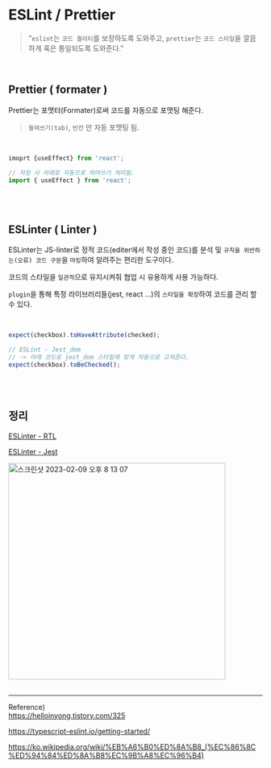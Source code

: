 # ESLint / Prettier

> "`eslint`는 `코드 퀄리티`를 보장하도록 도와주고, `prettier`는 `코드 스타일`을 깔끔하게 혹은 통일되도록 도와준다."

<br/>

## Prettier ( formater )

Prettier는 포맷터(Formater)로써 코드를 자동으로 포맷팅 해준다. 

> `들여쓰기(tab)`, `빈칸` 만 자동  포맷팅 됨.

<br/>

```javascript
imoprt {useEffect} from 'react';

// 저장 시 아래로 자동으로 띄어쓰기 처리됨.
import { useEffect } from 'react';
```



<br/>
<br/>


## ESLinter ( Linter )

ESLinter는 JS-linter로 정적 코드(editer에서 작성 중인 코드)를 분석 및 `규칙을 위반하는(오류) 코드 구문`을 `마킹`하여 알려주는 편리한 도구이다.

코드의 스타일을 `일관적`으로 유지시켜줘 협업 시 유용하게 사용 가능하다.

`plugin`을 통해 특정 라이브러리들(jest, react ...)의 `스타일을 확장`하여 코드를 관리 할 수 있다.

<br/>

```javascript
expect(checkbox).toHaveAttribute(checked);

// ESLint - Jest_dom 
// -> 아래 코드로 jest_dom 스타일에 맞게 자동으로 고쳐준다.
expect(checkbox).toBeChecked();
```




<br/>
<br/>

## 정리 

[ESLinter - RTL](https://github.com/testing-library/eslint-plugin-testing-library)

[ESLinter - Jest](https://github.com/testing-library/eslint-plugin-jest-dom)


<img width="430" alt="스크린샷 2023-02-09 오후 8 13 07" src="https://user-images.githubusercontent.com/95308384/217797423-c8c164ee-1600-4d34-ac16-99f90cafa445.png">



<br/>
<br/>


----

Reference)<br/>
https://helloinyong.tistory.com/325<br/>

https://typescript-eslint.io/getting-started/<br/>

https://ko.wikipedia.org/wiki/%EB%A6%B0%ED%8A%B8_(%EC%86%8C%ED%94%84%ED%8A%B8%EC%9B%A8%EC%96%B4)<br/>



